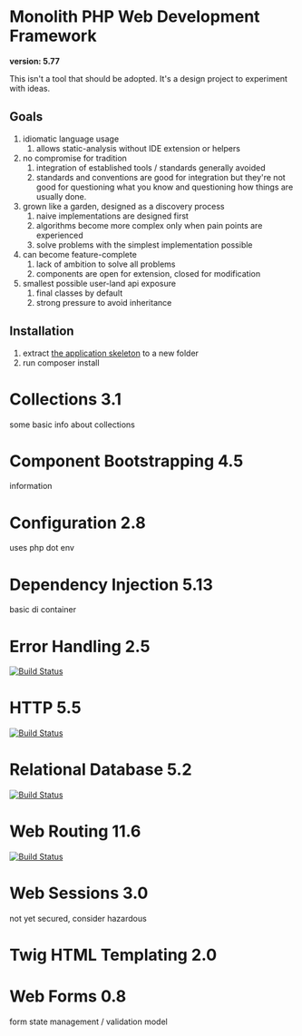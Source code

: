 # Monolith PHP Web Development Framework

**version: 5.77**

This isn't a tool that should be adopted. It's a design project to experiment with ideas.

## Goals

1. idiomatic language usage
    1. allows static-analysis without IDE extension or helpers
2. no compromise for tradition
    1. integration of established tools / standards generally avoided
    2. standards and conventions are good for integration but they're not good for questioning what you know and questioning how things are usually done.
3. grown like a garden, designed as a discovery process
    1. naive implementations are designed first
    2. algorithms become more complex only when pain points are experienced
    3. solve problems with the simplest implementation possible
4. can become feature-complete
    1. lack of ambition to solve all problems
    2. components are open for extension, closed for modification
5. smallest possible user-land api exposure
    1. final classes by default
    2. strong pressure to avoid inheritance

## Installation

1. extract [the application skeleton](https://github.com/monolith-php/application-skeleton/archive/master.zip) to a new folder
2. run composer install
# Collections 3.1

some basic info about collections

# Component Bootstrapping 4.5

information

# Configuration 2.8

uses php dot env

# Dependency Injection 5.13

basic di container

# Error Handling 2.5

[![Build Status](https://travis-ci.org/monolith-php/error-handling.svg?branch=master)](https://travis-ci.org/monolith-php/error-handling)

# HTTP 5.5

[![Build Status](https://travis-ci.org/monolith-php/http.svg?branch=master)](https://travis-ci.org/monolith-php/http)
# Relational Database 5.2

[![Build Status](https://travis-ci.org/monolith-php/relational-database.svg?branch=master)](https://travis-ci.org/monolith-php/relational-database)
# Web Routing 11.6

[![Build Status](https://travis-ci.org/monolith-php/web-routing.svg?branch=master)](https://travis-ci.org/monolith-php/web-routing)

# Web Sessions 3.0

not yet secured, consider hazardous
# Twig HTML Templating 2.0


# Web Forms 0.8

form state management / validation model

